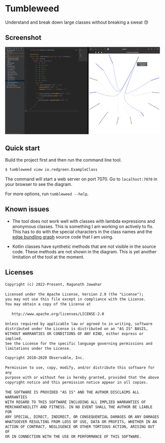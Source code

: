 # Tumbleweed

Understand and break down large classes without breaking a sweat 😓

## Screenshot

![Screenshot](docs/screenshot.png)

## Quick start

Build the project first and then run the command line tool.

```bash
$ tumbleweed view io.redgreen.ExampleClass
```

The command will start a web server on port 7070. Go to `localhost:7070` in your browser to see the diagram.

For more options, run `tumbleweed --help`.

## Known issues

- The tool does not work well with classes with lambda expressions and anonymous classes. This is something I am working
  on actively to fix. This has to do with the special characters in the class names and
  the [edge bundling graph](https://observablehq.com/@d3/bilevel-edge-bundling) source code that I am using.

- Kotlin classes have synthetic methods that are not visible in the source code. These methods are not shown in the
  diagram. This is yet another limitation of the tool at the moment.

## Licenses

```
Copyright (c) 2022-Present, Ragunath Jawahar

Licensed under the Apache License, Version 2.0 (the "License");
you may not use this file except in compliance with the License.
You may obtain a copy of the License at

   http://www.apache.org/licenses/LICENSE-2.0

Unless required by applicable law or agreed to in writing, software
distributed under the License is distributed on an "AS IS" BASIS,
WITHOUT WARRANTIES OR CONDITIONS OF ANY KIND, either express or implied.
See the License for the specific language governing permissions and
limitations under the License.
```

```
Copyright 2018–2020 Observable, Inc.

Permission to use, copy, modify, and/or distribute this software for any
purpose with or without fee is hereby granted, provided that the above
copyright notice and this permission notice appear in all copies.

THE SOFTWARE IS PROVIDED "AS IS" AND THE AUTHOR DISCLAIMS ALL WARRANTIES
WITH REGARD TO THIS SOFTWARE INCLUDING ALL IMPLIED WARRANTIES OF
MERCHANTABILITY AND FITNESS. IN NO EVENT SHALL THE AUTHOR BE LIABLE FOR
ANY SPECIAL, DIRECT, INDIRECT, OR CONSEQUENTIAL DAMAGES OR ANY DAMAGES
WHATSOEVER RESULTING FROM LOSS OF USE, DATA OR PROFITS, WHETHER IN AN
ACTION OF CONTRACT, NEGLIGENCE OR OTHER TORTIOUS ACTION, ARISING OUT OF
OR IN CONNECTION WITH THE USE OR PERFORMANCE OF THIS SOFTWARE.
```
